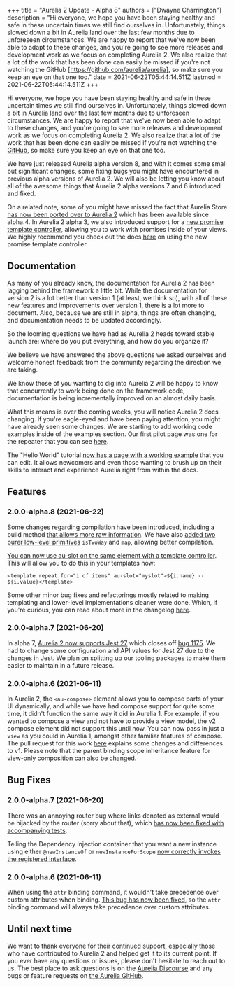 +++
title = "Aurelia 2 Update - Alpha 8"
authors = ["Dwayne Charrington"]
description = "Hi everyone, we hope you have been staying healthy and safe in these uncertain times we still find ourselves in. Unfortunately, things slowed down a bit in Aurelia land over the last few months due to unforeseen circumstances. We are happy to report that we've now been able to adapt to these changes, and you're going to see more releases and development work as we focus on completing Aurelia 2. We also realize that a lot of the work that has been done can easily be missed if you're not watching the GitHub [https://github.com/aurelia/aurelia], so make sure you keep an eye on that one too."
date = 2021-06-22T05:44:14.511Z
lastmod = 2021-06-22T05:44:14.511Z
+++

Hi everyone, we hope you have been staying healthy and safe in these uncertain times we still find ourselves in. Unfortunately, things slowed down a bit in Aurelia land over the last few months due to unforeseen circumstances. We are happy to report that we've now been able to adapt to these changes, and you're going to see more releases and development work as we focus on completing Aurelia 2. We also realize that a lot of the work that has been done can easily be missed if you're not watching the [GitHub](https://github.com/aurelia/aurelia), so make sure you keep an eye on that one too.

We have just released Aurelia alpha version 8, and with it comes some small but significant changes, some fixing bugs you might have encountered in previous alpha versions of Aurelia 2. We will also be letting you know about all of the awesome things that Aurelia 2 alpha versions 7 and 6 introduced and fixed.

On a related note, some of you might have missed the fact that Aurelia Store [has now been ported over to Aurelia 2](https://github.com/aurelia/aurelia/pull/592) which has been available since alpha.4. In Aurelia 2 alpha 3, we also introduced support for a [new promise template controller](https://github.com/aurelia/aurelia/commit/c6df35a), allowing you to work with promises inside of your views. We highly recommend you check out the docs [here](https://docs.aurelia.io/getting-to-know-aurelia/introduction/built-in-template-features#using-promises-in-templates-with-promise-bind) on using the new promise template controller.

## Documentation

As many of you already know, the documentation for Aurelia 2 has been lagging behind the framework a little bit. While the documentation for version 2 is a lot better than version 1 (at least, we think so), with all of these new features and improvements over version 1, there is a lot more to document. Also, because we are still in alpha, things are often changing, and documentation needs to be updated accordingly.

So the looming questions we have had as Aurelia 2 heads toward stable launch are: where do you put everything, and how do you organize it?

We believe we have answered the above questions we asked ourselves and welcome honest feedback from the community regarding the direction we are taking.

We know those of you wanting to dig into Aurelia 2 will be happy to know that concurrently to work being done on the framework code, documentation is being incrementally improved on an almost daily basis.

What this means is over the coming weeks, you will notice Aurelia 2 docs changing. If you're eagle-eyed and have been paying attention, you might have already seen some changes. We are starting to add working code examples inside of the examples section. Our first pilot page was one for the repeater that you can see [here](https://docs.aurelia.io/examples/binding-and-templating/looping-with-repeat.for).

The "Hello World" tutorial [now has a page with a working example](https://docs.aurelia.io/getting-started/quick-start-guide/running-our-app) that you can edit. It allows newcomers and even those wanting to brush up on their skills to interact and experience Aurelia right from within the docs.

## Features

### 2.0.0-alpha.8 (2021-06-22)

Some changes regarding compilation have been introduced, including a build method [that allows more raw information](https://github.com/aurelia/aurelia/commit/240692d). We have also [added two purer low-level primitives](https://github.com/aurelia/aurelia/commit/240692d) `isTwoWay` and `map`, allowing better compilation.

[You can now use au-slot on the same element with a template controller](https://github.com/aurelia/aurelia/commit/240692d). This will allow you to do this in your templates now:

```
<template repeat.for="i of items" au-slot="myslot">${i.name} -- ${i.value}</template>
```

Some other minor bug fixes and refactorings mostly related to making templating and lower-level implementations cleaner were done. Which, if you're curious, you can read about more in the changelog [here](https://github.com/aurelia/aurelia/blob/master/docs/CHANGELOG.md#200-alpha8-2021-06-22).

### 2.0.0-alpha.7 (2021-06-20)

In alpha 7, [Aurelia 2 now supports Jest 27](https://github.com/aurelia/aurelia/commit/2145bbe) which closes off [bug 1175](https://github.com/aurelia/aurelia/issues/1175). We had to change some configuration and API values for Jest 27 due to the changes in Jest. We plan on splitting up our tooling packages to make them easier to maintain in a future release.

### 2.0.0-alpha.6 (2021-06-11)

In Aurelia 2, the `<au-compose>` element allows you to compose parts of your UI dynamically, and while we have had compose support for quite some time, it didn't function the same way it did in Aurelia 1. For example, if you wanted to compose a view and not have to provide a view model, the v2 compose element did not support this until now. You can now pass in just a `view` as you could in Aurelia 1, amongst other familiar features of compose. The pull request for this work [here](https://github.com/aurelia/aurelia/pull/1184) explains some changes and differences to v1. Please note that the parent binding scope inheritance feature for view-only composition can also be changed.

## Bug Fixes

### 2.0.0-alpha.7 (2021-06-20)

There was an annoying router bug where links denoted as external would be hijacked by the router (sorry about that), which [has now been fixed with accompanying tests](https://github.com/aurelia/aurelia/commit/387c084).

Telling the Dependency Injection container that you want a new instance using either `@newInstanceOf` or `newInstanceForScope` [now correctly invokes the registered interface](https://github.com/aurelia/aurelia/commit/8753b4e).

### 2.0.0-alpha.6 (2021-06-11)

When using the `attr` binding command, it wouldn't take precedence over custom attributes when binding. [This bug has now been fixed](https://github.com/aurelia/aurelia/commit/5ecd6a7), so the `attr` binding command will always take precedence over custom attributes.

## Until next time

We want to thank everyone for their continued support, especially those who have contributed to Aurelia 2 and helped get it to its current point. If you ever have any questions or issues, please don't hesitate to reach out to us. The best place to ask questions is on the [Aurelia Discourse](https://discourse.aurelia.io/) and any bugs or feature requests on [the Aurelia GitHub](https://github.com/aurelia/aurelia/issues).